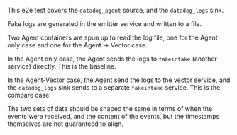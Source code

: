 This e2e test covers the `datadog_agent` source, and the
`datadog_logs` sink.

Fake logs are generated in the emitter service and written
to a file.

Two Agent containers are spun up to read the log file, one
for the Agent only case and one for the Agent -> Vector case.

In the Agent only case, the Agent sends the logs to `fakeintake`
(another service) directly. This is the baseline.

In the Agent-Vector case, the Agent send the logs to the vector
service, and the `datadog_logs` sink sends to a separate
`fakeintake` service. This is the compare case.

The two sets of data should be shaped the same in terms of when
the events were received, and the content of the events, but the
timestamps themselves are not guaranteed to align.
